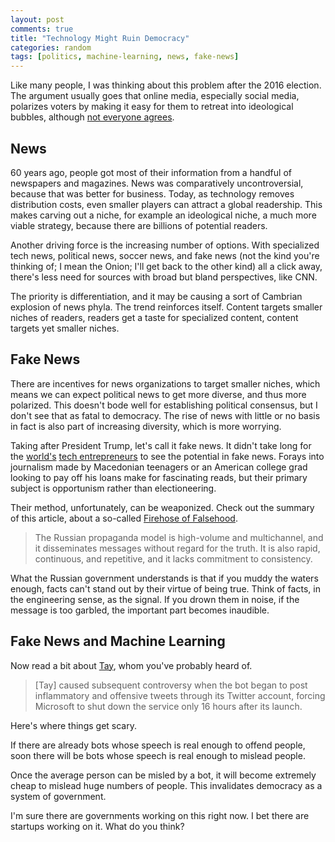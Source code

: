 ```yaml
---
layout: post
comments: true
title: "Technology Might Ruin Democracy"
categories: random
tags: [politics, machine-learning, news, fake-news]
---
```



Like many people, I was thinking about this problem after the 2016 election. The argument usually goes that online media, especially social media, polarizes voters by making it easy for them to retreat into ideological bubbles, although [not everyone agrees](https://www.nytimes.com/2017/04/13/us/political-polarization-internet.html).


## News
60 years ago, people got most of their information from a handful of newspapers and magazines. News was comparatively uncontroversial, because that was better for business. Today, as technology removes distribution costs, even smaller players can attract a global readership. This makes carving out a niche, for example an ideological niche, a much more viable strategy, because there are billions of potential readers.

Another driving force is the increasing number of options. With specialized tech news, political news, soccer news, and fake news (not the kind you're thinking of; I mean the Onion; I'll get back to the other kind) all a click away, there's less need for sources with broad but bland perspectives, like CNN.

The priority is differentiation, and it may be causing a sort of Cambrian explosion of news phyla. The trend reinforces itself. Content targets smaller niches of readers, readers get a taste for specialized content, content targets yet smaller niches.


## Fake News
There are incentives for news organizations to target smaller niches, which means we can expect political news to get more diverse, and thus more polarized. This doesn't bode well for establishing political consensus, but I don't see that as fatal to democracy. The rise of news with little or no basis in fact is also part of increasing diversity, which is more worrying.

Taking after President Trump, let's call it fake news. It didn't take long for the [world's](https://www.wired.com/2017/02/veles-macedonia-fake-news/) [tech entrepreneurs](https://www.nytimes.com/2017/01/18/us/fake-news-hillary-clinton-cameron-harris.html) to see the potential in fake news. Forays into journalism made by Macedonian teenagers or an American college grad looking to pay off his loans make for fascinating reads, but their primary subject is opportunism rather than electioneering.

Their method, unfortunately, can be weaponized. Check out the summary of this article, about a so-called [Firehose of Falsehood](http://www.rand.org/pubs/perspectives/PE198.html).

>The Russian propaganda model is high-volume and multichannel, and it disseminates messages without regard for the truth. It is also rapid, continuous, and repetitive, and it lacks commitment to consistency.

What the Russian government understands is that if you muddy the waters enough, facts can't stand out by their virtue of being true. Think of facts, in the engineering sense, as the signal. If you drown them in noise, if the message is too garbled, the important part becomes inaudible.


## Fake News and Machine Learning
Now read a bit about [Tay](https://en.wikipedia.org/wiki/Tay_(bot)), whom you've probably heard of.

>[Tay] caused subsequent controversy when the bot began to post inflammatory and offensive tweets through its Twitter account, forcing Microsoft to shut down the service only 16 hours after its launch.

Here's where things get scary.

If there are already bots whose speech is real enough to offend people, soon there will be bots whose speech is real enough to mislead people.

Once the average person can be misled by a bot, it will become extremely cheap to mislead huge numbers of people. This invalidates democracy as a system of government.

I'm sure there are governments working on this right now. I bet there are startups working on it. What do you think?
